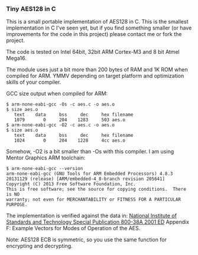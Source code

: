 ### Tiny AES128 in C

This is a small portable implementation of AES128 in C. This is the smallest implementation in C I've seen yet, but if you find something smaller (or have improvements for the code in this project) please contact me or fork the project.

The code is tested on Intel 64bit, 32bit ARM Cortex-M3 and 8 bit Atmel Mega16.

The module uses just a bit more than 200 bytes of RAM and 1K ROM when compiled for ARM.
YMMV depending on target platform and optimization skills of your compiler.


GCC size output when compiled for ARM:


    $ arm-none-eabi-gcc -Os -c aes.c -o aes.o
    $ size aes.o
       text    data     bss     dec     hex filename
       1079       0     204    1283     503 aes.o
    $ arm-none-eabi-gcc -O2 -c aes.c -o aes.o
    $ size aes.o
       text    data     bss     dec     hex filename
       1024       0     204    1228     4cc aes.o


Somehow, -O2 is a bit smaller than -Os with this compiler. I am using Mentor Graphics ARM toolchain:

    $ arm-none-eabi-gcc --version
    arm-none-eabi-gcc (GNU Tools for ARM Embedded Processors) 4.8.3 20131129 (release) [ARM/embedded-4_8-branch revision 205641]
    Copyright (C) 2013 Free Software Foundation, Inc.
    This is free software; see the source for copying conditions.  There is NO
    warranty; not even for MERCHANTABILITY or FITNESS FOR A PARTICULAR PURPOSE.


The implementation is verified against the data in:
[National Institute of Standards and Technology Special Publication 800-38A 2001 ED](http://csrc.nist.gov/publications/nistpubs/800-38a/sp800-38a.pdf) Appendix F: Example Vectors for Modes of Operation of the AES.

Note: AES128 ECB is symmetric, so you use the same function for encrypting and decrypting.
